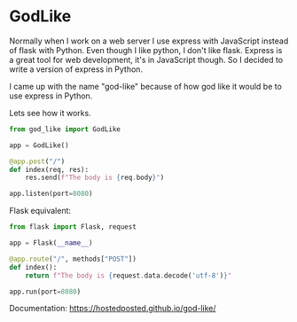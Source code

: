 # GodLike

Normally when I work on a web server I use express with JavaScript instead of flask with Python.
Even though I like python, I don't like flask.
Express is a great tool for web development, it's in JavaScript though.
So I decided to write a version of express in Python.

I came up with the name "god-like" because of how god like it would be to use express in Python.

Lets see how it works.

```py
from god_like import GodLike

app = GodLike()

@app.post("/")
def index(req, res):
    res.send(f"The body is {req.body}")

app.listen(port=8080)
```

Flask equivalent:

```py
from flask import Flask, request

app = Flask(__name__)

@app.route("/", methods["POST"])
def index():
    return f"The body is {request.data.decode('utf-8')}"

app.run(port=8080)
```

Documentation: https://hostedposted.github.io/god-like/
